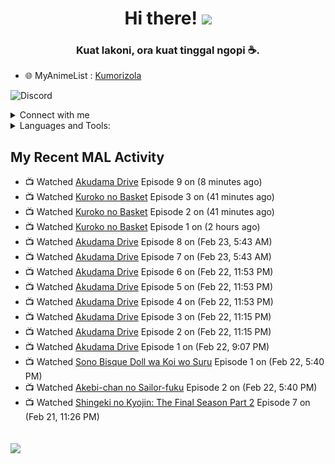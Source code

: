 <h1 align="center">Hi there! <img src="https://media.giphy.com/media/hvRJCLFzcasrR4ia7z/giphy.gif" width="25px"> </h1>
<h3 align="center">Kuat lakoni, ora kuat tinggal ngopi ☕.</h3>

- 🌐 MyAnimeList : [Kumorizola](https://myanimelist.net/animelist/Kumorizola)

![Discord](https://discord.c99.nl/widget/theme-3/761213268009943051.png)
<details>
      <summary>Connect with me</summary>
    <p align="left">
        <a href="https://www.facebook.com/kumori.hartley.1" target="blank"><img align="center"
                src="https://raw.githubusercontent.com/rahuldkjain/github-profile-readme-generator/master/src/images/icons/Social/facebook.svg"
                alt="kumori hartley" height="30" width="40" /></a>
        <a href="https://www.instagram.com/kumorizola/" target="blank"><img align="center"
                src="https://raw.githubusercontent.com/rahuldkjain/github-profile-readme-generator/master/src/images/icons/Social/instagram.svg"
                alt="kumorizola" height="30" width="40" /></a>
        <a href="https://discord.com" target="blank"><img align="center"
                src="https://raw.githubusercontent.com/rahuldkjain/github-profile-readme-generator/master/src/images/icons/Social/discord.svg"
                alt="Kumori#5882" height="30" width="40" /></a>
    </p>
</details>

<details>
    <summary align="left">Languages and Tools:</summary>
<p align="left">
      <a href="https://www.w3schools.com/css/" target="_blank">
        <img src="https://raw.githubusercontent.com/devicons/devicon/master/icons/css3/css3-original-wordmark.svg"
            alt="css3" width="40" height="40" /> </a> <a href="https://www.w3.org/html/" target="_blank"> <img
            src="https://raw.githubusercontent.com/devicons/devicon/master/icons/html5/html5-original-wordmark.svg"
            alt="html5" width="40" height="40" /> </a> <a href="https://www.java.com" target="_blank"> <img
            src="https://raw.githubusercontent.com/devicons/devicon/master/icons/java/java-original.svg" alt="java"
            width="40" height="40" /> </a> <a href="https://developer.mozilla.org/en-US/docs/Web/JavaScript"
            target="_blank"> <img
            src="https://raw.githubusercontent.com/devicons/devicon/master/icons/javascript/javascript-original.svg"
            alt="javascript" width="40" height="40" /> </a> <a href="https://nodejs.org" target="_blank"> <img
            src="https://raw.githubusercontent.com/devicons/devicon/master/icons/nodejs/nodejs-original-wordmark.svg"
            alt="nodejs" width="40" height="40" /> </a> <a href="https://www.python.org" target="_blank"> <img
            src="https://raw.githubusercontent.com/devicons/devicon/master/icons/python/python-original.svg"
            alt="python" width="40" height="40" /> </a> <a href="https://www.typescriptlang.org/" target="_blank"> <img
            src="https://raw.githubusercontent.com/devicons/devicon/master/icons/typescript/typescript-original.svg" 
            alt="typescript" width="40" height="40" /> </a> <a href="https://www.photoshop.com/en" target="_blank"> <img
            src="https://upload.wikimedia.org/wikipedia/commons/a/af/Adobe_Photoshop_CC_icon.svg" alt="photoshop" width="40" height="40"/> </a>
            <a href="https://www.adobe.com/products/premiere.html" target="_blank"> <img
            src="https://upload.wikimedia.org/wikipedia/commons/4/40/Adobe_Premiere_Pro_CC_icon.svg" alt="Premiere pro" width="40" height="40"/> </a>
            <a href="https://www.adobe.com/in/products/illustrator.html" target="_blank"> <img 
            src="https://upload.wikimedia.org/wikipedia/commons/f/fb/Adobe_Illustrator_CC_icon.svg" alt="illustrator" width="40" height="40"/> </a>
      
 </details>
 
 <h2> My Recent MAL Activity</h2>
<!-- MAL_ACTIVITY:start -->

- 📺 Watched [Akudama Drive](https://MyAnimeList.net/anime.php?id=41433) Episode 9 on (8 minutes ago)
- 📺 Watched [Kuroko no Basket](https://MyAnimeList.net/anime.php?id=11771) Episode 3 on (41 minutes ago)
- 📺 Watched [Kuroko no Basket](https://MyAnimeList.net/anime.php?id=11771) Episode 2 on (41 minutes ago)
- 📺 Watched [Kuroko no Basket](https://MyAnimeList.net/anime.php?id=11771) Episode 1 on (2 hours ago)
- 📺 Watched [Akudama Drive](https://MyAnimeList.net/anime.php?id=41433) Episode 8 on (Feb 23, 5:43 AM)
- 📺 Watched [Akudama Drive](https://MyAnimeList.net/anime.php?id=41433) Episode 7 on (Feb 23, 5:43 AM)
- 📺 Watched [Akudama Drive](https://MyAnimeList.net/anime.php?id=41433) Episode 6 on (Feb 22, 11:53 PM)
- 📺 Watched [Akudama Drive](https://MyAnimeList.net/anime.php?id=41433) Episode 5 on (Feb 22, 11:53 PM)
- 📺 Watched [Akudama Drive](https://MyAnimeList.net/anime.php?id=41433) Episode 4 on (Feb 22, 11:53 PM)
- 📺 Watched [Akudama Drive](https://MyAnimeList.net/anime.php?id=41433) Episode 3 on (Feb 22, 11:15 PM)
- 📺 Watched [Akudama Drive](https://MyAnimeList.net/anime.php?id=41433) Episode 2 on (Feb 22, 11:15 PM)
- 📺 Watched [Akudama Drive](https://MyAnimeList.net/anime.php?id=41433) Episode 1 on (Feb 22, 9:07 PM)
- 📺 Watched [Sono Bisque Doll wa Koi wo Suru](https://MyAnimeList.net/anime.php?id=48736) Episode 1 on (Feb 22, 5:40 PM)
- 📺 Watched [Akebi-chan no Sailor-fuku](https://MyAnimeList.net/anime.php?id=48553) Episode 2 on (Feb 22, 5:40 PM)
- 📺 Watched [Shingeki no Kyojin: The Final Season Part 2](https://MyAnimeList.net/anime.php?id=48583) Episode 7 on (Feb 21, 11:26 PM)

<!-- MAL_ACTIVITY:end -->

  
<h2 align="left"> <img src="https://media.discordapp.net/attachments/918405470073520168/919220018355523584/ezgif.com-gif-maker_1.gif">
